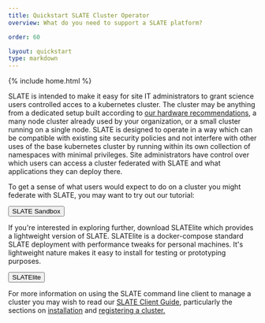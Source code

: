 ```yaml
---
title: Quickstart SLATE Cluster Operator
overview: What do you need to support a SLATE platform?

order: 60

layout: quickstart
type: markdown
---
```

{% include home.html %}

SLATE is intended to make it easy for site IT administrators to grant science users controlled acces to a kubernetes cluster. The cluster may be anything from a dedicated setup built according to <a href="http://slateci.io/docs/slate-hardware/">our hardware recommendations</a>, a many node cluster already used by your organization, or a small cluster running on a single node. SLATE is designed to operate in a way which can be compatible with existing site security policies and not interfere with other uses of the base kubernetes cluster by running within its own collection of namespaces with minimal privileges. Site administrators have control over which users can access a cluster federated with SLATE and what applications they can deploy there. 

To get a sense of what users would expect to do on a cluster you might federate with SLATE, you may want to try out our tutorial:

<div id="doc-call" class="container-fluid doc-call-container ">
    <div class="row doc-call-row">
        <div class="col-md-10 nofloat center-block">
            <div class="col-sm-9 text-center nofloat center-block">
                <a href="https://sandbox.slateci.io:5000"><button class="btn btn-slate">SLATE Sandbox</button></a>    
            </div>
        </div>
    </div>
</div>

If you're interested in exploring further, download SLATElite which provides a lightweight version of SLATE. SLATElite is a docker-compose standard SLATE deployment with performance tweaks for personal machines. It's lightweight nature makes it easy to install for testing or prototyping purposes.

<div id="doc-call" class="container-fluid doc-call-container ">
    <div class="row doc-call-row">
        <div class="col-md-10 nofloat center-block">
            <div class="col-sm-9 text-center nofloat center-block">
                <a href="https://github.com/slateci/slatelite"><button class="btn btn-slate">SLATElite</button></a>
            </div>
        </div>
    </div>
</div>

For more information on using the SLATE command line client to manage a cluster you may wish to read our <a href="http://slateci.io/docs/quickstart/slate-client.html">SLATE Client Guide</a>, particularly the sections on <a href="http://slateci.io/docs/quickstart/slate-client.html#installing-the-slate-client">installation</a> and <a href="http://slateci.io/docs/quickstart/slate-client.html#registering-a-cluster">registering a cluster.</a>
